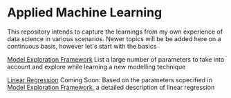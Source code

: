 # Applied Machine Learning
This repository intends to capture the learnings from my own experience of data science in various scenarios. Newer topics will be be added here on a continuous basis, however let's start with the basics

[Model Exploration Framework]()
List a large number of parameters to take into account and explore while learning a new modelling technique

[Linear Regression]()
Coming Soon: Based on the parameters scpecified in [Model Exploration Framework](), a detailed description of linear regression
